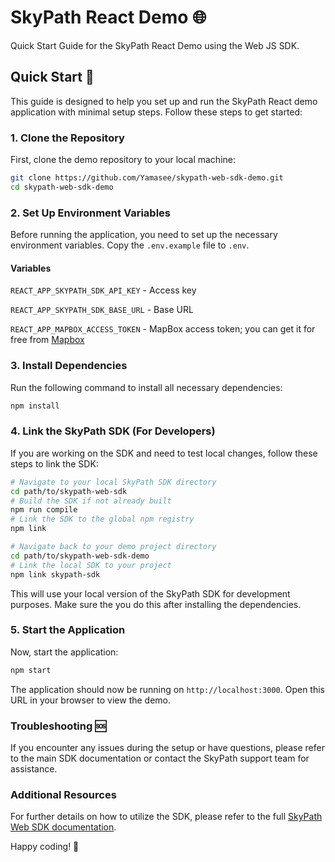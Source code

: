 # SkyPath React Demo 🌐

Quick Start Guide for the SkyPath React Demo using the Web JS SDK.

## Quick Start 🚀

This guide is designed to help you set up and run the SkyPath React demo application with minimal setup steps. Follow these steps to get started:

### 1. Clone the Repository

First, clone the demo repository to your local machine:

```sh
git clone https://github.com/Yamasee/skypath-web-sdk-demo.git
cd skypath-web-sdk-demo
```

### 2. Set Up Environment Variables

Before running the application, you need to set up the necessary environment variables. Copy the `.env.example` file to `.env`.

#### Variables

`REACT_APP_SKYPATH_SDK_API_KEY` - Access key

`REACT_APP_SKYPATH_SDK_BASE_URL` - Base URL

`REACT_APP_MAPBOX_ACCESS_TOKEN` - MapBox access token; you can get it for free from [Mapbox](https://account.mapbox.com/)

### 3. Install Dependencies

Run the following command to install all necessary dependencies:

```sh
npm install
```

### 4. Link the SkyPath SDK (For Developers)

If you are working on the SDK and need to test local changes, follow these steps to link the SDK:

```sh
# Navigate to your local SkyPath SDK directory
cd path/to/skypath-web-sdk
# Build the SDK if not already built
npm run compile
# Link the SDK to the global npm registry
npm link

# Navigate back to your demo project directory
cd path/to/skypath-web-sdk-demo
# Link the local SDK to your project
npm link skypath-sdk
```

This will use your local version of the SkyPath SDK for development purposes. Make sure the you do this after installing the dependencies.

### 5. Start the Application

Now, start the application:

```sh
npm start
```

The application should now be running on `http://localhost:3000`. Open this URL in your browser to view the demo.

### Troubleshooting 🆘

If you encounter any issues during the setup or have questions, please refer to the main SDK documentation or contact the SkyPath support team for assistance.

### Additional Resources

For further details on how to utilize the SDK, please refer to the full [SkyPath Web SDK documentation](https://github.com/Yamasee/skypath-web-sdk).

Happy coding! 🚀
